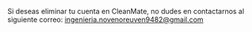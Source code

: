 Si deseas eliminar tu cuenta en CleanMate, no dudes en contactarnos al siguiente correo: 
ingenieria.novenoreuven9482@gmail.com
